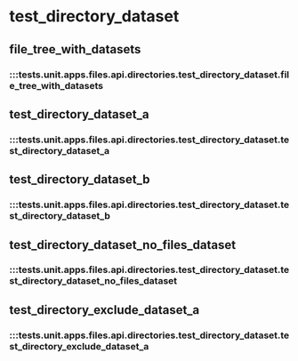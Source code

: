 # test_directory_dataset

## file_tree_with_datasets

### :::tests.unit.apps.files.api.directories.test_directory_dataset.file_tree_with_datasets

## test_directory_dataset_a

### :::tests.unit.apps.files.api.directories.test_directory_dataset.test_directory_dataset_a

## test_directory_dataset_b

### :::tests.unit.apps.files.api.directories.test_directory_dataset.test_directory_dataset_b

## test_directory_dataset_no_files_dataset

### :::tests.unit.apps.files.api.directories.test_directory_dataset.test_directory_dataset_no_files_dataset

## test_directory_exclude_dataset_a

### :::tests.unit.apps.files.api.directories.test_directory_dataset.test_directory_exclude_dataset_a

